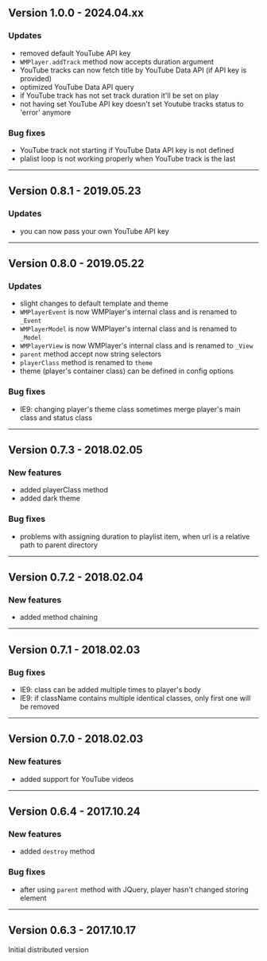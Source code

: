 ## Version 1.0.0 - 2024.04.xx

### Updates
* removed default YouTube API key
* `WMPlayer.addTrack` method now accepts duration argument
* YouTube tracks can now fetch title by YouTube Data API (if API key is provided)
* optimized YouTube Data API query
* if YouTube track has not set track duration it'll be set on play
* not having set YouTube API key doesn't set Youtube tracks status to 'error' anymore

### Bug fixes

* YouTube track not starting if YouTube Data API key is not defined
* plalist loop is not working properly when YouTube track is the last

---

## Version 0.8.1 - 2019.05.23

### Updates
* you can now pass your own YouTube API key

---

## Version 0.8.0 - 2019.05.22

### Updates
* slight changes to default template and theme
* `WMPlayerEvent` is now WMPlayer's internal class and is renamed to `_Event`
* `WMPlayerModel` is now WMPlayer's internal class and is renamed to `_Model`
* `WMPlayerView` is now WMPlayer's internal class and is renamed to `_View`
* `parent` method accept now string selectors
* `playerClass` method is renamed to `theme`
* theme (player's container class) can be defined in config options

### Bug fixes

* IE9: changing player's theme class sometimes merge player's main class and status class

---

## Version 0.7.3 - 2018.02.05

### New features

* added playerClass method
* added dark theme

### Bug fixes

* problems with assigning duration to playlist item, when url is a relative path to parent directory

---

## Version 0.7.2 - 2018.02.04

### New features

* added method chaining

---

## Version 0.7.1 - 2018.02.03

### Bug fixes

* IE9: class can be added multiple times to player's body
* IE9: if className contains multiple identical classes, only first one will be removed

---

## Version 0.7.0 - 2018.02.03

### New features

* added support for YouTube videos

---

## Version 0.6.4 - 2017.10.24

### New features

* added `destroy` method

### Bug fixes

* after using `parent` method with JQuery, player hasn't changed storing element

---

## Version 0.6.3 - 2017.10.17

Initial distributed version
